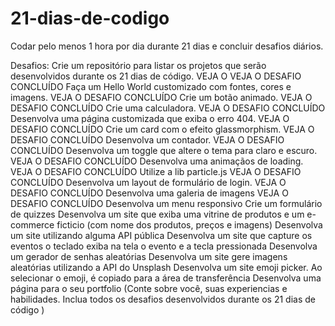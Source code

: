 # 21-dias-de-codigo
Codar pelo menos 1 hora por dia durante 21 dias e concluir desafios diários.


Desafios:
Crie um repositório para listar os projetos que serão desenvolvidos durante os 21 dias de código. VEJA O VEJA O DESAFIO CONCLUÍDO
Faça um Hello World customizado com fontes, cores e imagens. VEJA O DESAFIO CONCLUÍDO
Crie um botão animado. VEJA O DESAFIO CONCLUÍDO
Crie uma calculadora. VEJA O DESAFIO CONCLUÍDO
Desenvolva uma página customizada que exiba o erro 404. VEJA O DESAFIO CONCLUÍDO
Crie um card com o efeito glassmorphism. VEJA O DESAFIO CONCLUÍDO
Desenvolva um contador. VEJA O DESAFIO CONCLUÍDO
Desenvolva um toggle que altere o tema para claro e escuro. VEJA O DESAFIO CONCLUÍDO
Desenvolva uma animaçãos de loading. VEJA O DESAFIO CONCLUÍDO
Utilize a lib particle.js VEJA O DESAFIO CONCLUÍDO
Desenvolva um layout de formulário de login. VEJA O DESAFIO CONCLUÍDO
Desenvolva uma galeria de imagens VEJA O DESAFIO CONCLUÍDO
Desenvolva um menu responsivo
Crie um formulário de quizzes
Desenvolva um site que exiba uma vitrine de produtos e um e-commerce ficticio (com nome dos produtos, preços e imagens)
Desenvolva um site utilizando alguma API pública
Desenvolva um site que capture os eventos o teclado exiba na tela o evento e a tecla pressionada
Desenvolva um gerador de senhas aleatórias
Desenvolva um site gere imagens aleatórias utilizando a API do Unsplash
Desenvolva um site emoji picker. Ao selecionar o emoji, é copiado para a área de transferência
Desenvolva uma página para o seu portfolio (Conte sobre você, suas experiencias e habilidades. Inclua todos os desafios desenvolvidos durante os 21 dias de código )
